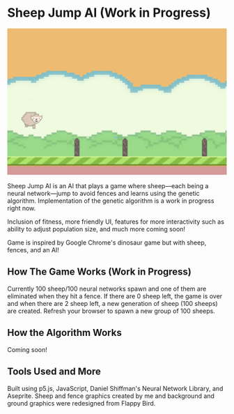 # Sheep Jump AI (Work in Progress)

![Sheep Jump AI](./images/game.png)

Sheep Jump AI is an AI that plays a game where sheep—each being a neural network—jump to avoid fences and learns using the genetic algorithm. Implementation of the genetic algorithm is a work in progress right now.

Inclusion of fitness, more friendly UI, features for more interactivity such as ability to adjust population size, and much more coming soon!

Game is inspired by Google Chrome's dinosaur game but with sheep, fences, and an AI! 

## How The Game Works (Work in Progress)

Currently 100 sheep/100 neural networks spawn and one of them are eliminated when they hit a fence. If there are 0 sheep left, the game is over and when there are 2 sheep left, a new generation of sheep (100 sheeps) are created. Refresh your browser to spawn a new group of 100 sheeps.

## How the Algorithm Works

Coming soon!

## Tools Used and More

Built using p5.js, JavaScript, Daniel Shiffman's Neural Network Library, and Aseprite. Sheep and fence graphics created by me and background and ground graphics were redesigned from Flappy Bird.

